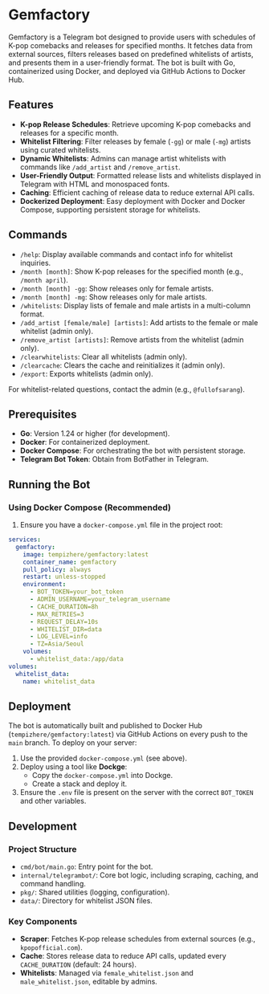 # Gemfactory

Gemfactory is a Telegram bot designed to provide users with schedules of K-pop comebacks and releases for specified months. It fetches data from external sources, filters releases based on predefined whitelists of artists, and presents them in a user-friendly format. The bot is built with Go, containerized using Docker, and deployed via GitHub Actions to Docker Hub.

## Features

- **K-pop Release Schedules**: Retrieve upcoming K-pop comebacks and releases for a specific month.
- **Whitelist Filtering**: Filter releases by female (`-gg`) or male (`-mg`) artists using curated whitelists.
- **Dynamic Whitelists**: Admins can manage artist whitelists with commands like `/add_artist` and `/remove_artist`.
- **User-Friendly Output**: Formatted release lists and whitelists displayed in Telegram with HTML and monospaced fonts.
- **Caching**: Efficient caching of release data to reduce external API calls.
- **Dockerized Deployment**: Easy deployment with Docker and Docker Compose, supporting persistent storage for whitelists.

## Commands

- `/help`: Display available commands and contact info for whitelist inquiries.
- `/month [month]`: Show K-pop releases for the specified month (e.g., `/month april`).
- `/month [month] -gg`: Show releases only for female artists.
- `/month [month] -mg`: Show releases only for male artists.
- `/whitelists`: Display lists of female and male artists in a multi-column format.
- `/add_artist [female/male] [artists]`: Add artists to the female or male whitelist (admin only).
- `/remove_artist [artists]`: Remove artists from the whitelist (admin only).
- `/clearwhitelists`: Clear all whitelists (admin only).
- `/clearcache`: Clears the cache and reinitializes it (admin only).
- `/export`: Exports whitelists (admin only).

For whitelist-related questions, contact the admin (e.g., `@fullofsarang`).

## Prerequisites

- **Go**: Version 1.24 or higher (for development).
- **Docker**: For containerized deployment.
- **Docker Compose**: For orchestrating the bot with persistent storage.
- **Telegram Bot Token**: Obtain from BotFather in Telegram.

## Running the Bot

### Using Docker Compose (Recommended)

1. Ensure you have a `docker-compose.yml` file in the project root:

```yaml
services:
  gemfactory:
    image: tempizhere/gemfactory:latest
    container_name: gemfactory
    pull_policy: always
    restart: unless-stopped
    environment:
      - BOT_TOKEN=your_bot_token
      - ADMIN_USERNAME=your_telegram_username
      - CACHE_DURATION=8h
      - MAX_RETRIES=3
      - REQUEST_DELAY=10s
      - WHITELIST_DIR=data
      - LOG_LEVEL=info
      - TZ=Asia/Seoul
    volumes:
      - whitelist_data:/app/data
volumes:
  whitelist_data:
    name: whitelist_data
```

## Deployment

The bot is automatically built and published to Docker Hub (`tempizhere/gemfactory:latest`) via GitHub Actions on every push to the `main` branch. To deploy on your server:

1. Use the provided `docker-compose.yml` (see above).
2. Deploy using a tool like **Dockge**:
   - Copy the `docker-compose.yml` into Dockge.
   - Create a stack and deploy it.
3. Ensure the `.env` file is present on the server with the correct `BOT_TOKEN` and other variables.

## Development

### Project Structure

- `cmd/bot/main.go`: Entry point for the bot.
- `internal/telegrambot/`: Core bot logic, including scraping, caching, and command handling.
- `pkg/`: Shared utilities (logging, configuration).
- `data/`: Directory for whitelist JSON files.

### Key Components

- **Scraper**: Fetches K-pop release schedules from external sources (e.g., `kpopofficial.com`).
- **Cache**: Stores release data to reduce API calls, updated every `CACHE_DURATION` (default: 24 hours).
- **Whitelists**: Managed via `female_whitelist.json` and `male_whitelist.json`, editable by admins.
